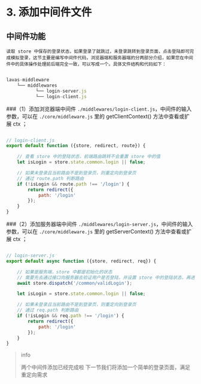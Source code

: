 # 3. 添加中间件文件

## 中间件功能

    读取 store 中保存的登录状态，如果登录了就跳过，未登录跳转到登录页面，点击登陆即可完成模拟登录，这节主要是编写中间件代码，浏览器端和服务器端的分两部分介绍，如果您在中间件中的具体操作处理前后端完全一致，可以写成一个。具体文件结构和代码如下：

``` js

lavas-middleware
    └── middlewares
           └── login-server.js
           └── login-client.js

```


###（1）添加浏览器端中间件 `./middlewares/login-client.js`，中间件的输入参数，可以在 `./core/middleware.js` 里的 getClientContext() 方法中查看或扩展 ctx ；

``` js

// login-client.js
export default function ({store, redirect, route}) {

    // 查看 store 中的登陆状态，前端路由跳转不会重置 store 中的值
    let isLogin = store.state.common.login || false;

    // 如果未登录且当前路由不是到登录页，则重定向到登录页
    // 通过 route.path 判断路由
    if (!isLogin && route.path !== '/login') {
        return redirect({
            path: '/login'
        });
    }
}

```

###（2）添加服务器端中间件 `./middlewares/login-server.js`，中间件的输入参数，可以在 `./core/middleware.js` 里的 getServerContext() 方法中查看或扩展 ctx ；

``` js

// login-server.js
export default async function ({store, redirect, req}) {

    // 如果是服务端，store 中都是初始化的状态
    // 需要先去通过接口向服务器去验证用户是否登陆，并设置 store 中的登陆状态，再进行检测
    await store.dispatch('/common/validLogin');

    let isLogin = store.state.common.login || false;

    // 如果未登录且当前路由不是到登录页，则重定向到登录页
    // 通过 req.path 判断路由
    if (!isLogin && req.path !== '/login') {
        return redirect({
            path: '/login'
        });
    }
}

```


> info
>
> 两个中间件添加已经完成啦
> 下一节我们将添加一个简单的登录页面，满足重定向需求


